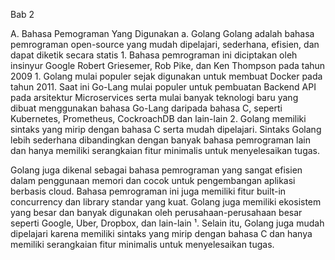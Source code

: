 Bab 2

A. Bahasa Pemograman Yang Digunakan
a. Golang
Golang adalah bahasa pemrograman open-source yang mudah dipelajari, sederhana, efisien, dan dapat diketik secara statis 1. Bahasa pemrograman ini diciptakan oleh insinyur Google Robert Griesemer, Rob Pike, dan Ken Thompson pada tahun 2009 1. Golang mulai populer sejak digunakan untuk membuat Docker pada tahun 2011. Saat ini Go-Lang mulai populer untuk pembuatan Backend API pada arsitektur Microservices serta mulai banyak teknologi baru yang dibuat menggunakan bahasa Go-Lang daripada bahasa C, seperti Kubernetes, Prometheus, CockroachDB dan lain-lain 2. Golang memiliki sintaks yang mirip dengan bahasa C serta mudah dipelajari. Sintaks Golang lebih sederhana dibandingkan dengan banyak bahasa pemrograman lain dan hanya memiliki serangkaian fitur minimalis untuk menyelesaikan tugas.

Golang juga dikenal sebagai bahasa pemrograman yang sangat efisien dalam penggunaan memori dan cocok untuk pengembangan aplikasi berbasis cloud. Bahasa pemrograman ini juga memiliki fitur built-in concurrency dan library standar yang kuat. Golang juga memiliki ekosistem yang besar dan banyak digunakan oleh perusahaan-perusahaan besar seperti Google, Uber, Dropbox, dan lain-lain ¹. Selain itu, Golang juga mudah dipelajari karena memiliki sintaks yang mirip dengan bahasa C dan hanya memiliki serangkaian fitur minimalis untuk menyelesaikan tugas.
